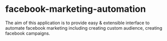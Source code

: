 # facebook-marketing-automation
The aim of this application is to provide easy &amp; extensible interface to automate facebook marketing including creating custom audience, creating facebook campaigns. 
